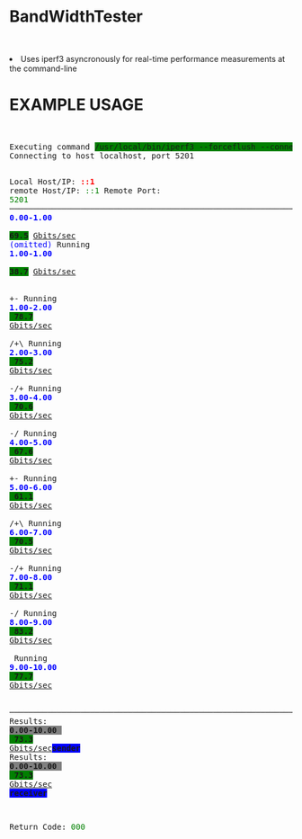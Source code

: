   <H1>BandWidthTester</H1>
  <p>
    <br/>
    <LI>
      Uses iperf3 asyncronously for real-time performance measurements
      at the command-line
    </LI>
  </p>
  <H1>
    EXAMPLE USAGE
  </H1>
  <br/>
  <pre>
Executing command <span style="background-color:green;">/usr/local/bin/iperf3 --forceflush --connect-timeout 3000 -c localhost -O 2 -P 8 -t 10 </span>:  ├──────┤
Connecting to host localhost, port 5201
  Local Host/IP: <span style="color:red;font-weight:bold;">::1</span> remote Host/IP: <span style="color:green;">::1</span> Remote Port: <span style="color:green;">5201</span>
  ──────────────────────────────────────────────────────────────────────────────
<span style="color:blue;font-weight:bold;">0.00-1.00   </span><span style="background-color:green;font-weight:bold;">  69.5</span>  <span style="text-decoration:underline;">Gbits/sec</span> <span style="color:blue;">(omitted)</span>
Running  <span style="color:blue;font-weight:bold;">1.00-1.00   </span><span style="background-color:green;font-weight:bold;">  38.7</span>  <span style="text-decoration:underline;">Gbits/sec</span> <span style="color:blue;"></span>
<span style="background-color:green;font-weight:bold;"> </span><span style="color:green;"></span>+\-   Running  <span style="color:blue;font-weight:bold;">1.00-2.00   </span>   <span style="background-color:green;font-weight:bold;">  78.7</span>  <span style="text-decoration:underline;">Gbits/sec</span>
<span style="color:blue;"></span><span style="background-color:green;font-weight:bold;"> </span><span style="color:green;"></span>/+\   Running  <span style="color:blue;font-weight:bold;">2.00-3.00   </span>   <span style="background-color:green;font-weight:bold;">  75.2</span>  <span style="text-decoration:underline;">Gbits/sec</span>
<span style="color:blue;"></span><span style="background-color:green;font-weight:bold;"> </span><span style="color:green;"></span>-/+   Running  <span style="color:blue;font-weight:bold;">3.00-4.00   </span>   <span style="background-color:green;font-weight:bold;">  70.6</span>  <span style="text-decoration:underline;">Gbits/sec</span>
<span style="color:blue;"></span><span style="background-color:green;font-weight:bold;"> </span><span style="color:green;"></span>\-/   Running  <span style="color:blue;font-weight:bold;">4.00-5.00   </span>   <span style="background-color:green;font-weight:bold;">  67.6</span>  <span style="text-decoration:underline;">Gbits/sec</span>
<span style="color:blue;"></span><span style="background-color:green;font-weight:bold;"> </span><span style="color:green;"></span>+\-   Running  <span style="color:blue;font-weight:bold;">5.00-6.00   </span>   <span style="background-color:green;font-weight:bold;">  61.1</span>  <span style="text-decoration:underline;">Gbits/sec</span>
<span style="color:blue;"></span><span style="background-color:green;font-weight:bold;"> </span><span style="color:green;"></span>/+\   Running  <span style="color:blue;font-weight:bold;">6.00-7.00   </span>   <span style="background-color:green;font-weight:bold;">  70.5</span>  <span style="text-decoration:underline;">Gbits/sec</span>
<span style="color:blue;"></span><span style="background-color:green;font-weight:bold;"> </span><span style="color:green;"></span>-/+   Running  <span style="color:blue;font-weight:bold;">7.00-8.00   </span>   <span style="background-color:green;font-weight:bold;">  71.1</span>  <span style="text-decoration:underline;">Gbits/sec</span>
<span style="color:blue;"></span><span style="background-color:green;font-weight:bold;"> </span><span style="color:green;"></span>\-/   Running  <span style="color:blue;font-weight:bold;">8.00-9.00   </span>   <span style="background-color:green;font-weight:bold;">  83.2</span>  <span style="text-decoration:underline;">Gbits/sec</span>
<span style="color:blue;"></span><span style="background-color:green;font-weight:bold;"> </span><span style="color:green;"></span>   Running  <span style="color:blue;font-weight:bold;">9.00-10.00  </span>   <span style="background-color:green;font-weight:bold;">  77.7</span>  <span style="text-decoration:underline;">Gbits/sec</span>
<span style="color:blue;"></span><span style="background-color:green;font-weight:bold;"> </span><span style="color:green;"></span>
  ──────────────────────────────────────────────────────────────────────────────
Results:   <span style="background-color:gray;font-weight:bold;">0.00-10.00  </span>   <span style="background-color:green;font-weight:bold;">  73.3</span>  <span style="text-decoration:underline;">Gbits/sec</span><span style="background-color:blue;font-weight:bold;">sender</span>
Results:   <span style="background-color:gray;font-weight:bold;">0.00-10.00  </span>   <span style="background-color:green;font-weight:bold;">  73.3</span>  <span style="text-decoration:underline;">Gbits/sec</span> <span style="background-color:blue;font-weight:bold;">receiver</span>

Return Code: <span style="color:green;">000</span>
</pre>

